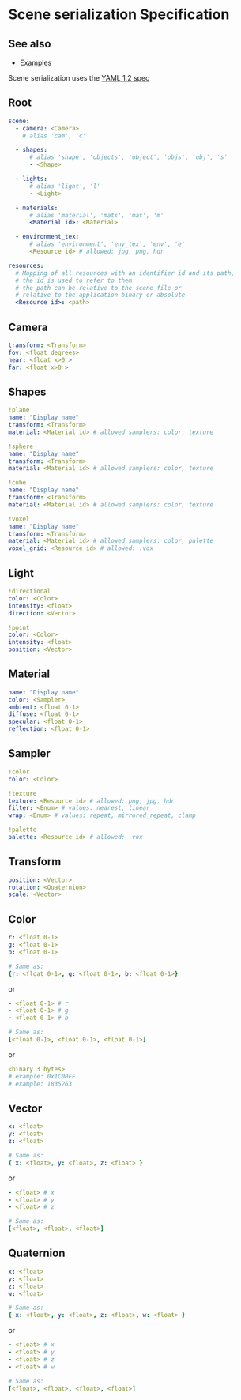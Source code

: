 # Scene serialization Specification

## See also

- [Examples](examples.md)

Scene serialization uses the [YAML 1.2 spec](http://www.yaml.org/spec/1.2/spec.html)

## Root

```yaml
scene:
  - camera: <Camera>
    # alias 'cam', 'c'

  - shapes:
      # alias 'shape', 'objects', 'object', 'objs', 'obj', 's'
      - <Shape>

  - lights:
      # alias 'light', 'l'
      - <Light>

  - materials:
      # alias 'material', 'mats', 'mat', 'm'
      <Material id>: <Material>

  - environment_tex:
      # alias 'environment', 'env_tex', 'env', 'e'
      <Resource id> # allowed: jpg, png, hdr

resources:
  # Mapping of all resources with an identifier id and its path,
  # the id is used to refer to them
  # the path can be relative to the scene file or
  # relative to the application binary or absolute
  <Resource id>: <path>
```

## Camera

```yaml
transform: <Transform>
fov: <float degrees>
near: <float x>0 >
far: <float x>0 >
```

## Shapes

```yaml
!plane
name: "Display name"
transform: <Transform>
material: <Material id> # allowed samplers: color, texture
```

```yaml
!sphere
name: "Display name"
transform: <Transform>
material: <Material id> # allowed samplers: color, texture
```

```yaml
!cube
name: "Display name"
transform: <Transform>
material: <Material id> # allowed samplers: color, texture
```

```yaml
!voxel
name: "Display name"
transform: <Transform>
material: <Material id> # allowed samplers: color, palette
voxel_grid: <Resource id> # allowed: .vox
```

## Light

```yaml
!directional
color: <Color>
intensity: <float>
direction: <Vector>
```

```yaml
!point
color: <Color>
intensity: <float>
position: <Vector>
```

## Material

```yaml
name: "Display name"
color: <Sampler>
ambient: <float 0-1>
diffuse: <float 0-1>
specular: <float 0-1>
reflection: <float 0-1>
```

## Sampler

```yaml
!color
color: <Color>
```

```yaml
!texture
texture: <Resource id> # allowed: png, jpg, hdr
filter: <Enum> # values: nearest, linear
wrap: <Enum> # values: repeat, mirrored_repeat, clamp
```

```yaml
!palette
palette: <Resource id> # allowed: .vox
```

## Transform

```yaml
position: <Vector>
rotation: <Quaternion>
scale: <Vector>
```

## Color

```yaml
r: <float 0-1>
g: <float 0-1>
b: <float 0-1>

# Same as:
{r: <float 0-1>, g: <float 0-1>, b: <float 0-1>}
```

or

```yaml
- <float 0-1> # r
- <float 0-1> # g
- <float 0-1> # b

# Same as:
[<float 0-1>, <float 0-1>, <float 0-1>]
```

or

```yaml
<binary 3 bytes>
# example: 0x1C00FF
# example: 1835263
```

## Vector

```yaml
x: <float>
y: <float>
z: <float>

# Same as:
{ x: <float>, y: <float>, z: <float> }
```

or

```yaml
- <float> # x
- <float> # y
- <float> # z

# Same as:
[<float>, <float>, <float>]
```

## Quaternion

```yaml
x: <float>
y: <float>
z: <float>
w: <float>

# Same as:
{ x: <float>, y: <float>, z: <float>, w: <float> }
```

or

```yaml
- <float> # x
- <float> # y
- <float> # z
- <float> # w

# Same as:
[<float>, <float>, <float>, <float>]
```
